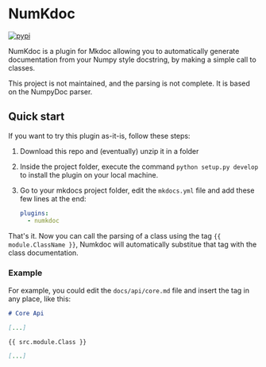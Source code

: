 # NumKdoc

[![pypi](https://github.com/fel-thomas/numkdoc/actions/workflows/pypi.yml/badge.svg)](https://github.com/fel-thomas/numkdoc/actions/workflows/pypi.yml)

NumKdoc is a plugin for Mkdoc allowing you to automatically generate documentation from your Numpy style docstring, by making a simple call to classes.

This project is not maintained, and the parsing is not complete. It is based on the NumpyDoc parser.

## Quick start

If you want to try this plugin as-it-is, follow these steps:

1. Download this repo and (eventually) unzip it in a folder

2. Inside the project folder, execute the command
   `python setup.py develop` to install
   the plugin on your local machine.

3. Go to your mkdocs project folder, edit the `mkdocs.yml` file
   and add these few lines at the end:

   ```yaml
   plugins:
     - numkdoc
   ```

That's it.
Now you can call the parsing of a class using the tag `{{ module.ClassName }}`,
Numkdoc will automatically substitue that tag with the class documentation.

### Example

For example, you could edit the `docs/api/core.md`
file and insert the tag in any place, like this:

```markdown
# Core Api

[...]

{{ src.module.Class }}

[...]
```
